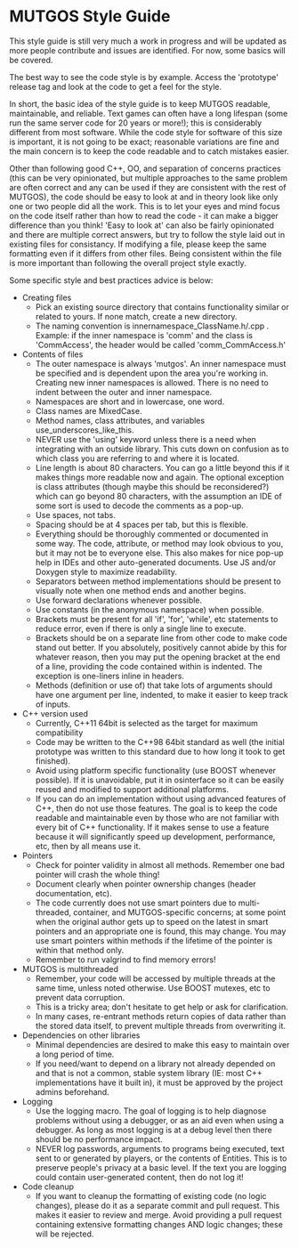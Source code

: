 MUTGOS Style Guide
==================

This style guide is still very much a work in progress and will be updated as more people contribute and issues are identified.  For now, some basics will be covered.

The best way to see the code style is by example.  Access the 'prototype' release tag and look at the code to get a feel for the style.

In short, the basic idea of the style guide is to keep MUTGOS readable, maintainable, and reliable.  Text games can often have a long lifespan (some run the same server code for 20 years or more!); this is considerably different from most software.  While the code style for software of this size is important, it is not going to be exact; reasonable variations are fine and the main concern is to keep the code readable and to catch mistakes easier. 

Other than following good C++, OO, and separation of concerns practices (this can be very opinionated, but multiple approaches to the same problem are often correct and any can be used if they are consistent with the rest of MUTGOS), the code should be easy to look at and in theory look like only one or two people did all the work.  This is to let your eyes and mind focus on the code itself rather than how to read the code - it can make a bigger difference than you think!  'Easy to look at' can also be fairly opinionated and there are multiple correct answers, but try to follow the style laid out in existing files for consistancy.  If modifying a file, please keep the same formatting even if it differs from other files.  Being consistent within the file is more important than following the overall project style exactly.

Some specific style and best practices advice is below:
  * Creating files
    * Pick an existing source directory that contains functionality similar or related to yours.  If none match, create a new directory.
    * The naming convention is innernamespace_ClassName.h/.cpp .  Example:  if the inner namespace is 'comm' and the class is 'CommAccess', the header would be called 'comm_CommAccess.h'
  * Contents of files
    * The outer namespace is always 'mutgos'.  An inner namespace must be specified and is dependent upon the area you're working in.  Creating new inner namespaces is allowed.  There is no need to indent between the outer and inner namespace.
    * Namespaces are short and in lowercase, one word.
    * Class names are MixedCase.
    * Method names, class attributes, and variables use_underscores_like_this.
    * NEVER use the 'using' keyword unless there is a need when integrating with an outside library.  This cuts down on confusion as to which class you are referring to and where it is located.
    * Line length is about 80 characters.  You can go a little beyond this if it makes things more readable now and again.  The optional exception is class attributes (though maybe this should be reconsidered?) which can go beyond 80 characters, with the assumption an IDE of some sort is used to decode the comments as a pop-up.
    * Use spaces, not tabs.
    * Spacing should be at 4 spaces per tab, but this is flexible.
    * Everything should be thoroughly commented or documented in some way.  The code, attribute, or method may look obvious to you, but it may not be to everyone else.  This also makes for nice pop-up help in IDEs and other auto-generated documents.  Use JS and/or Doxygen style to maximize readability.
    * Separators between method implementations should be present to visually note when one method ends and another begins.
    * Use forward declarations whenever possible.
    * Use constants (in the anonymous namespace) when possible.
    * Brackets must be present for all 'if', 'for', 'while', etc statements to reduce error, even if there is only a single line to execute.
    * Brackets should be on a separate line from other code to make code stand out better.  If you absolutely, positively cannot abide by this for whatever reason, then you may put the opening bracket at the end of a line, providing the code contained within is indented.  The exception is one-liners inline in headers.
    * Methods (definition or use of) that take lots of arguments should have one argument per line, indented, to make it easier to keep track of inputs.
  * C++ version used
    * Currently, C++11 64bit is selected as the target for maximum compatibility
    * Code may be written to the C++98 64bit standard as well (the initial prototype was written to this standard due to how long it took to get finished).
    * Avoid using platform specific functionality (use BOOST whenever possible).  If it is unavoidable, put it in osinterface so it can be easily reused and modified to support additional platforms.
    * If you can do an implementation without using advanced features of C++, then do not use those features.  The goal is to keep the code readable and maintainable even by those who are not familiar with every bit of C++ functionality.  If it makes sense to use a feature because it will significantly speed up development, performance, etc, then by all means use it.
  * Pointers
    * Check for pointer validity in almost all methods.  Remember one bad pointer will crash the whole thing!
    * Document clearly when pointer ownership changes (header documentation, etc).
    * The code currently does not use smart pointers due to multi-threaded, container, and MUTGOS-specific concerns; at some point when the original author gets up to speed on the latest in smart pointers and an appropriate one is found, this may change.  You may use smart pointers within methods if the lifetime of the pointer is within that method only.
    * Remember to run valgrind to find memory errors!
  * MUTGOS is multithreaded
    * Remember, your code will be accessed by multiple threads at the same time, unless noted otherwise.  Use BOOST mutexes, etc to prevent data corruption.
    * This is a tricky area; don't hesitate to get help or ask for clarification.
    * In many cases, re-entrant methods return copies of data rather than the stored data itself, to prevent multiple threads from overwriting it.
  * Dependencies on other libraries
    * Minimal dependencies are desired to make this easy to maintain over a long period of time.
    * If you need/want to depend on a library not already depended on and that is not a common, stable system library (IE: most C++ implementations have it built in), it must be approved by the project admins beforehand.
  * Logging
    * Use the logging macro.  The goal of logging is to help diagnose problems without using a debugger, or as an aid even when using a debugger.  As long as most logging is at a debug level then there should be no performance impact.
    * NEVER log passwords, arguments to programs being executed, text sent to or generated by players, or the contents of Entities.  This is to preserve people's privacy at a basic level.  If the text you are logging could contain user-generated content, then do not log it!
  * Code cleanup
    * If you want to cleanup the formatting of existing code (no logic changes), please do it as a separate commit and pull request.  This makes it easier to review and merge.  Avoid providing a pull request containing extensive formatting changes AND logic changes; these will be rejected.
